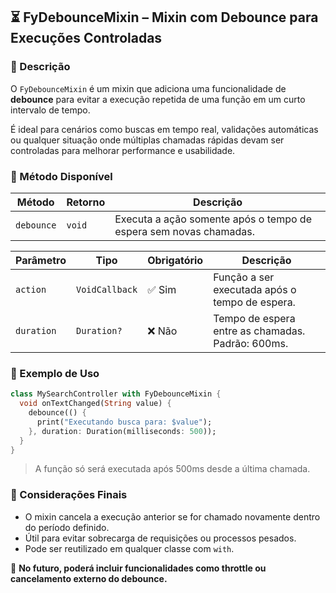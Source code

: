 ## ⏳ FyDebounceMixin – Mixin com Debounce para Execuções Controladas

### 📖 Descrição

O `FyDebounceMixin` é um mixin que adiciona uma funcionalidade de **debounce** para evitar a execução repetida de uma função em um curto intervalo de tempo.

É ideal para cenários como buscas em tempo real, validações automáticas ou qualquer situação onde múltiplas chamadas rápidas devam ser controladas para melhorar performance e usabilidade.



### 🔧 Método Disponível

| Método     | Retorno | Descrição                                                         |
| ---------- | ------- | ----------------------------------------------------------------- |
| `debounce` | `void`  | Executa a ação somente após o tempo de espera sem novas chamadas. |

| Parâmetro  | Tipo           | Obrigatório | Descrição                                         |
| ---------- | -------------- | ----------- | ------------------------------------------------- |
| `action`   | `VoidCallback` | ✅ Sim       | Função a ser executada após o tempo de espera.    |
| `duration` | `Duration?`    | ❌ Não       | Tempo de espera entre as chamadas. Padrão: 600ms. |



### 🧪 Exemplo de Uso

```dart
class MySearchController with FyDebounceMixin {
  void onTextChanged(String value) {
    debounce(() {
      print("Executando busca para: $value");
    }, duration: Duration(milliseconds: 500));
  }
}
```

> A função só será executada após 500ms desde a última chamada.


### 📌 Considerações Finais

- O mixin cancela a execução anterior se for chamado novamente dentro do período definido.
- Útil para evitar sobrecarga de requisições ou processos pesados.
- Pode ser reutilizado em qualquer classe com `with`.

🔮 **No futuro, poderá incluir funcionalidades como throttle ou cancelamento externo do debounce.**

